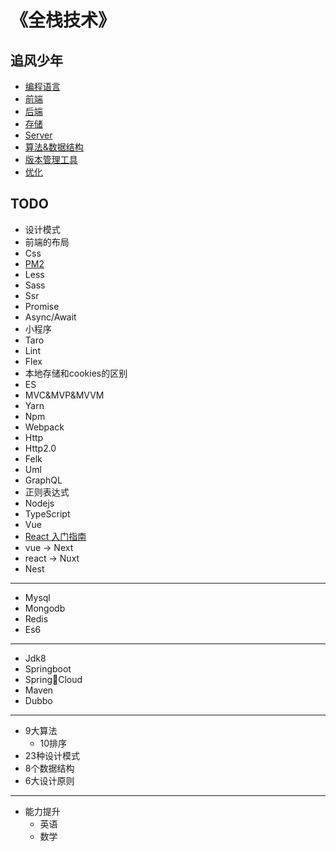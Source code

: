 # 《全栈技术》

## 追风少年
- [编程语言](/introduce.md)
- [前端](/share/font_end/index.md)
- [后端](/share/back_end/index.md)
- [存储](/share/storages/index.md)
- [Server](/share/server/index.md) 
- [算法&数据结构](./share/datastructureandalgorithm/index.md)
- [版本管理工具](/share/vs/git/index.md)
- [优化](/share/optimization/index.md)


## TODO
- 设计模式
- 前端的布局
- Css
- [PM2](/demo/pm2/index.md)
- Less
- Sass
- Ssr
- Promise
- Async/Await
- 小程序
- Taro
- Lint
- Flex
- 本地存储和cookies的区别
- ES
- MVC&MVP&MVVM
- Yarn
- Npm   
- Webpack
- Http
- Http2.0
- Felk
- Uml
- GraphQL
- 正则表达式
- Nodejs
- TypeScript
- Vue
- [React 入门指南]()
- vue -> Next
- react -> Nuxt
- Nest
---
- Mysql
- Mongodb
- Redis
- Es6
---
- Jdk8
- Springboot
- SpringCloud
- Maven
- Dubbo
---
- 9大算法
    - 10排序
- 23种设计模式
- 8个数据结构
- 6大设计原则
---
- 能力提升
    - 英语
    - 数学

